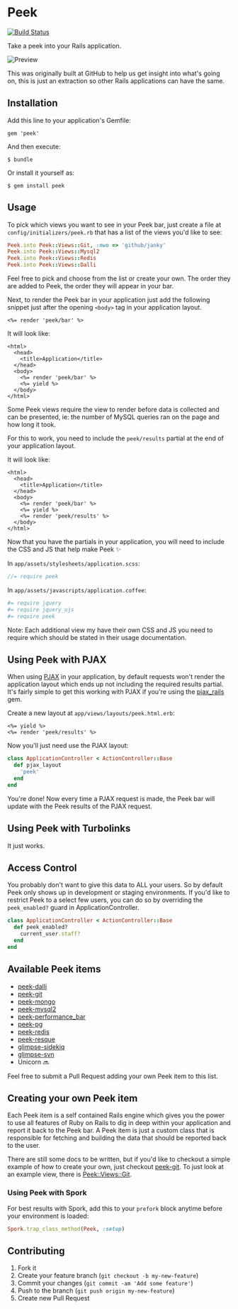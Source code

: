 # Peek

[![Build Status](https://travis-ci.org/peek/peek.png?branch=master)](https://travis-ci.org/peek/peek)

Take a peek into your Rails application.

![Preview](https://f.cloud.github.com/assets/79995/244991/03cee1fa-8a74-11e2-8e33-283cf1298a60.png)

This was originally built at GitHub to help us get insight into what's going
on, this is just an extraction so other Rails applications can have the same.

## Installation

Add this line to your application's Gemfile:

    gem 'peek'

And then execute:

    $ bundle

Or install it yourself as:

    $ gem install peek

## Usage

To pick which views you want to see in your Peek bar, just create a file at
`config/initializers/peek.rb` that has a list of the views you'd like to see:

```ruby
Peek.into Peek::Views::Git, :nwo => 'github/janky'
Peek.into Peek::Views::Mysql2
Peek.into Peek::Views::Redis
Peek.into Peek::Views::Dalli
```

Feel free to pick and choose from the list or create your own. The order they
are added to Peek, the order they will appear in your bar.

Next, to render the Peek bar in your application just add the following snippet
just after the opening `<body>` tag in your application layout.

```erb
<%= render 'peek/bar' %>
```

It will look like:

```erb
<html>
  <head>
    <title>Application</title>
  </head>
  <body>
    <%= render 'peek/bar' %>
    <%= yield %>
  </body>
</html>
```

Some Peek views require the view to render before data is collected and can
be presented, ie: the number of MySQL queries ran on the page and how
long it took.

For this to work, you need to include the `peek/results` partial at the end of your
application layout.

It will look like:

```erb
<html>
  <head>
    <title>Application</title>
  </head>
  <body>
    <%= render 'peek/bar' %>
    <%= yield %>
    <%= render 'peek/results' %>
  </body>
</html>
```

Now that you have the partials in your application, you will need to include the
CSS and JS that help make Peek :sparkles:

In `app/assets/stylesheets/application.scss`:

```scss
//= require peek
```

In `app/assets/javascripts/application.coffee`:

```coffeescript
#= require jquery
#= require jquery_ujs
#= require peek
```

Note: Each additional view my have their own CSS and JS you need to require
which should be stated in their usage documentation.

## Using Peek with PJAX

When using [PJAX](https://github.com/defunkt/jquery-pjax) in your application, by default requests won't render the
application layout which ends up not including the required results partial.
It's fairly simple to get this working with PJAX if you're using the
[pjax_rails](https://github.com/rails/pjax_rails) gem.

Create a new layout at `app/views/layouts/peek.html.erb`:

```erb
<%= yield %>
<%= render 'peek/results' %>
```

Now you'll just need use the PJAX layout:

```ruby
class ApplicationController < ActionController::Base
  def pjax_layout
    'peek'
  end
end
```

You're done! Now every time a PJAX request is made, the Peek bar will update
with the Peek results of the PJAX request.

## Using Peek with Turbolinks

It just works.

## Access Control

You probably don't want to give this data to ALL your users. So by default Peek
only shows up in development or staging environments. If you'd like to restrict Peek
to a select few users, you can do so by overriding the `peek_enabled?` guard in
ApplicationController.

```ruby
class ApplicationController < ActionController::Base
  def peek_enabled?
    current_user.staff?
  end
end
```

## Available Peek items

- [peek-dalli](https://github.com/peek/peek-dalli)
- [peek-git](https://github.com/peek/peek-git)
- [peek-mongo](https://github.com/peek/peek-mongo)
- [peek-mysql2](https://github.com/peek/peek-mysql2)
- [peek-performance_bar](https://github.com/peek/peek-performance_bar)
- [peek-pg](https://github.com/peek/peek-pg)
- [peek-redis](https://github.com/peek/peek-redis)
- [peek-resque](https://github.com/peek/peek-resque)
- [glimpse-sidekiq](https://github.com/suranyami/glimpse-sidekiq)
- [glimpse-svn](https://github.com/neilco/glimpse-svn)
- Unicorn :soon:

Feel free to submit a Pull Request adding your own Peek item to this list.

## Creating your own Peek item

Each Peek item is a self contained Rails engine which gives you the power to
use all features of Ruby on Rails to dig in deep within your application and
report it back to the Peek bar. A Peek item is just a custom class that
is responsible for fetching and building the data that should be reported back
to the user.

There are still some docs to be written, but if you'd like to checkout a simple
example of how to create your own, just checkout [peek-git](https://github.com/peek/peek-git).
To just look at an example view, there is [Peek::Views::Git](https://github.com/peek/peek-git/blob/master/lib/peek/views/git.rb).

### Using Peek with Spork

For best results with Spork, add this to your `prefork` block
anytime before your environment is loaded:

```ruby
Spork.trap_class_method(Peek, :setup)
```

## Contributing

1. Fork it
2. Create your feature branch (`git checkout -b my-new-feature`)
3. Commit your changes (`git commit -am 'Add some feature'`)
4. Push to the branch (`git push origin my-new-feature`)
5. Create new Pull Request
